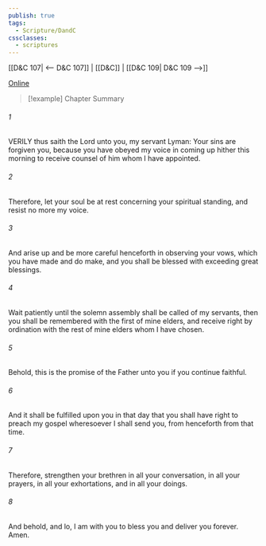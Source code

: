 ```yaml
---
publish: true
tags:
  - Scripture/DandC
cssclasses:
  - scriptures
---
```

[[D&C 107| <-- D&C 107]] | [[D&C]] | [[D&C 109| D&C 109 -->]]

[Online](https://churchofjesuschrist.org/study/scriptures/dc-testament/dc/108?lang=eng)

>[!example] Chapter Summary
>
###### 1
VERILY thus saith the Lord unto you, my servant Lyman: Your sins are forgiven you, because you have obeyed my voice in coming up hither this morning to receive counsel of him whom I have appointed.
###### 2
Therefore, let your soul be at rest concerning your spiritual standing, and resist no more my voice.
###### 3
And arise up and be more careful henceforth in observing your vows, which you have made and do make, and you shall be blessed with exceeding great blessings.
###### 4
Wait patiently until the solemn assembly shall be called of my servants, then you shall be remembered with the first of mine elders, and receive right by ordination with the rest of mine elders whom I have chosen.
###### 5
Behold, this is the promise of the Father unto you if you continue faithful.
###### 6
And it shall be fulfilled upon you in that day that you shall have right to preach my gospel wheresoever I shall send you, from henceforth from that time.
###### 7
Therefore, strengthen your brethren in all your conversation, in all your prayers, in all your exhortations, and in all your doings.
###### 8
And behold, and lo, I am with you to bless you and deliver you forever. Amen.




